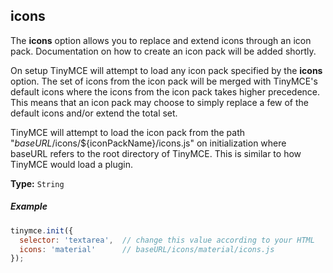## icons

The **icons** option allows you to replace and extend icons through an icon pack. Documentation on how to create an icon pack will be added shortly.

On setup TinyMCE will attempt to load any icon pack specified by the **icons** option. The set of icons from the icon pack will be merged with TinyMCE's default icons where the icons from the icon pack takes higher precedence. This means that an icon pack may choose to simply replace a few of the default icons and/or extend the total set.

TinyMCE will attempt to load the icon pack from the path "*baseURL*/icons/${iconPackName}/icons.js" on initialization where baseURL refers to the root directory of TinyMCE. This is similar to how TinyMCE would load a plugin.

**Type:**  `String`

##### Example

```js
tinymce.init({
  selector: 'textarea',  // change this value according to your HTML
  icons: 'material'      // baseURL/icons/material/icons.js
});
```
